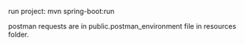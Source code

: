 run project: mvn spring-boot:run

postman requests are in public.postman_environment file in resources folder. 
